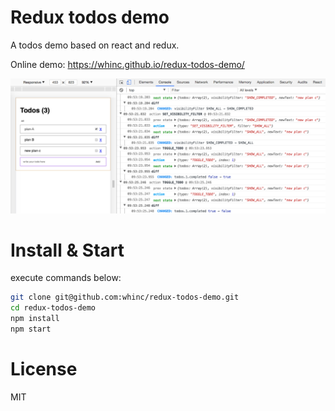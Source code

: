 # Redux todos demo

A todos demo based on react and redux.

Online demo: <https://whinc.github.io/redux-todos-demo/>

![screenshot](./screenshot.png)

# Install & Start

execute commands below:
```bash
git clone git@github.com:whinc/redux-todos-demo.git
cd redux-todos-demo
npm install
npm start
```

# License

MIT